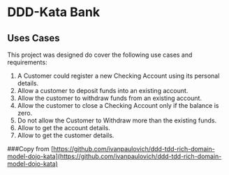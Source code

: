 # DDD-Kata Bank


## Uses Cases
This project was designed do cover the following use cases and requirements:

1.  A Customer could register a new Checking Account using its personal details.
2.  Allow a customer to deposit funds into an existing account.
3.  Allow the customer to withdraw funds from an existing account.
4.  Allow the customer to close a Checking Account only if the balance is zero.
5.  Do not allow the Customer to Withdraw more than the existing funds.
6.  Allow to get the account details.
7.  Allow to get the customer details.


###Copy from
[https://github.com/ivanpaulovich/ddd-tdd-rich-domain-model-dojo-kata](https://github.com/ivanpaulovich/ddd-tdd-rich-domain-model-dojo-kata)

